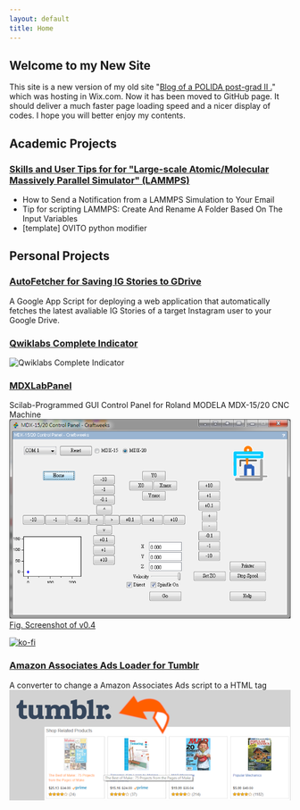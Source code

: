 ```yaml
---
layout: default
title: Home
---
```


## Welcome to my New Site

This site is a new version of my old site "<a href="http://chrisfung1125.wixsite.com/research-blog/" target="_blank">Blog of a POLIDA post-grad II .</a>" which was hosting in Wix.com. Now it has been moved to GitHub page. It should deliver a much faster page loading speed and a nicer display of codes. I hope you will better enjoy my contents.

## Academic Projects

### [Skills and User Tips for for "Large-scale Atomic/Molecular Massively Parallel Simulator" (LAMMPS)](/tag/lammps)

- How to Send a Notification from a LAMMPS Simulation to Your Email
- Tip for scripting LAMMPS: Create And Rename A Folder Based On The Input Variables
- [template] OVITO python modifier


## Personal Projects

### [AutoFetcher for Saving IG Stories to GDrive](/AutoFetcher-IG-Stories-to-GDrive/)

A Google App Script for deploying a web application that automatically fetches the latest avaliable IG Stories of a target Instagram user to your Google Drive.

### [Qwiklabs Complete Indicator](/blog/2019/09/01/Userscript-for-Labelling-Completed-Qwiklabs)

![Qwiklabs Complete Indicator](https://github.com/chriskyfung/qwiklabs-complete-indicator/raw/master/demo-image2.png)

### <a href="https://www.craftweeks.com/software/mdxlabpanel" target="_blank">MDXLabPanel</a>

Scilab-Programmed GUI Control Panel for Roland MODELA MDX-15/20 CNC Machine
<a href='https://www.craftweeks.com/software/mdxlabpanel' target="_blank"><img src='https://github.com/Craftweeks/modela_mdx-15_20_control_panel_scilab/raw/master/Screenshot%20of%20v0.4.1.png' alt='image'><br />Fig. Screenshot of v0.4</a>

[![ko-fi](https://www.ko-fi.com/img/githubbutton_sm.svg)](https://ko-fi.com/A465478P)

### <a href="https://github.com/chriskyfung/amzn_assoc_loader_for_tumblr" target="_blank">Amazon Associates Ads Loader for Tumblr</a>

A converter to change a Amazon Associates Ads script to a HTML tag
<a href="https://github.com/chriskyfung/amzn_assoc_loader_for_tumblr" target="_blank"><img src="/images/amzn_assoc_loader_for_tumblr.png" width="700"></a>
